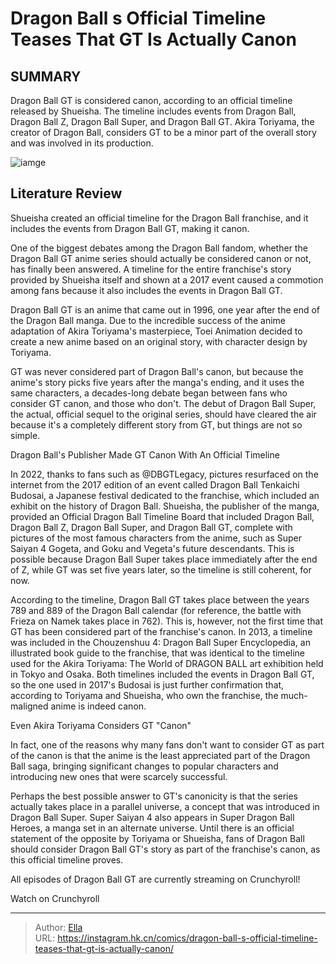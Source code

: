 # Dragon Ball s Official Timeline Teases That GT Is Actually Canon


## SUMMARY 



  Dragon Ball GT is considered canon, according to an official timeline released by Shueisha.   The timeline includes events from Dragon Ball, Dragon Ball Z, Dragon Ball Super, and Dragon Ball GT.   Akira Toriyama, the creator of Dragon Ball, considers GT to be a minor part of the overall story and was involved in its production.  

![iamge](https://static1.srcdn.com/wordpress/wp-content/uploads/2022/06/DBGT-Canon.jpg)

## Literature Review

Shueisha created an official timeline for the Dragon Ball franchise, and it includes the events from Dragon Ball GT, making it canon.




One of the biggest debates among the Dragon Ball fandom, whether the Dragon Ball GT anime series should actually be considered canon or not, has finally been answered. A timeline for the entire franchise&#39;s story provided by Shueisha itself and shown at a 2017 event caused a commotion among fans because it also includes the events in Dragon Ball GT.




Dragon Ball GT is an anime that came out in 1996, one year after the end of the Dragon Ball manga. Due to the incredible success of the anime adaptation of Akira Toriyama&#39;s masterpiece, Toei Animation decided to create a new anime based on an original story, with character design by Toriyama.

          

GT was never considered part of Dragon Ball&#39;s canon, but because the anime&#39;s story picks five years after the manga&#39;s ending, and it uses the same characters, a decades-long debate began between fans who consider GT canon, and those who don&#39;t. The debut of Dragon Ball Super, the actual, official sequel to the original series, should have cleared the air because it&#39;s a completely different story from GT, but things are not so simple.


 Dragon Ball&#39;s Publisher Made GT Canon With An Official Timeline 

 




In 2022, thanks to fans such as @DBGTLegacy, pictures resurfaced on the internet from the 2017 edition of an event called Dragon Ball Tenkaichi Budosai, a Japanese festival dedicated to the franchise, which included an exhibit on the history of Dragon Ball. Shueisha, the publisher of the manga, provided an Official Dragon Ball Timeline Board that included Dragon Ball, Dragon Ball Z, Dragon Ball Super, and Dragon Ball GT, complete with pictures of the most famous characters from the anime, such as Super Saiyan 4 Gogeta, and Goku and Vegeta&#39;s future descendants. This is possible because Dragon Ball Super takes place immediately after the end of Z, while GT was set five years later, so the timeline is still coherent, for now.

According to the timeline, Dragon Ball GT takes place between the years 789 and 889 of the Dragon Ball calendar (for reference, the battle with Frieza on Namek takes place in 762). This is, however, not the first time that GT has been considered part of the franchise&#39;s canon. In 2013, a timeline was included in the Chouzenshuu 4: Dragon Ball Super Encyclopedia, an illustrated book guide to the franchise, that was identical to the timeline used for the Akira Toriyama: The World of DRAGON BALL art exhibition held in Tokyo and Osaka. Both timelines included the events in Dragon Ball GT, so the one used in 2017&#39;s Budosai is just further confirmation that, according to Toriyama and Shueisha, who own the franchise, the much-maligned anime is indeed canon.






 Even Akira Toriyama Considers GT &#34;Canon&#34; 
          

In fact, one of the reasons why many fans don&#39;t want to consider GT as part of the canon is that the anime is the least appreciated part of the Dragon Ball saga, bringing significant changes to popular characters and introducing new ones that were scarcely successful.

Perhaps the best possible answer to GT&#39;s canonicity is that the series actually takes place in a parallel universe, a concept that was introduced in Dragon Ball Super. Super Saiyan 4 also appears in Super Dragon Ball Heroes, a manga set in an alternate universe. Until there is an official statement of the opposite by Toriyama or Shueisha, fans of Dragon Ball should consider Dragon Ball GT&#39;s story as part of the franchise&#39;s canon, as this official timeline proves.

All episodes of Dragon Ball GT are currently streaming on Crunchyroll!




Watch on Crunchyroll



---

> Author: [Ella](https://instagram.hk.cn/)  
> URL: https://instagram.hk.cn/comics/dragon-ball-s-official-timeline-teases-that-gt-is-actually-canon/  

